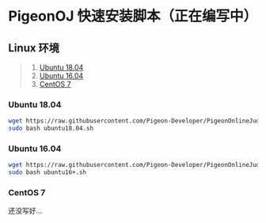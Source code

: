 # PigeonOJ 快速安装脚本（正在编写中）

## Linux 环境

> 1. [Ubuntu 18.04](#Ubuntu-1804)
> 2. [Ubuntu 16.04](#Ubuntu-1604)
> 3. [CentOS 7](#CentOS-7)

### Ubuntu 18.04

```bash
wget https://raw.githubusercontent.com/Pigeon-Developer/PigeonOnlineJudgeDeploy/master/sh/ubuntu18.04.sh
sudo bash ubuntu18.04.sh
```

### Ubuntu 16.04

```bash
wget https://raw.githubusercontent.com/Pigeon-Developer/PigeonOnlineJudgeDeploy/master/sh/ubuntu16%2B.sh
sudo bash ubuntu16+.sh
```

### CentOS 7

还没写好...
